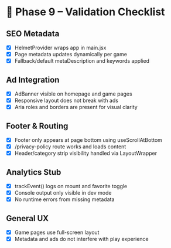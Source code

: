 # 🧪 Phase 9 – Validation Checklist

## SEO Metadata
- [x] HelmetProvider wraps app in main.jsx
- [x] Page metadata updates dynamically per game
- [x] Fallback/default metaDescription and keywords applied

## Ad Integration
- [x] AdBanner visible on homepage and game pages
- [x] Responsive layout does not break with ads
- [x] Aria roles and borders are present for visual clarity

## Footer & Routing
- [x] Footer only appears at page bottom using useScrollAtBottom
- [x] /privacy-policy route works and loads content
- [x] Header/category strip visibility handled via LayoutWrapper

## Analytics Stub
- [x] trackEvent() logs on mount and favorite toggle
- [x] Console output only visible in dev mode
- [x] No runtime errors from missing metadata

## General UX
- [x] Game pages use full-screen layout
- [x] Metadata and ads do not interfere with play experience
